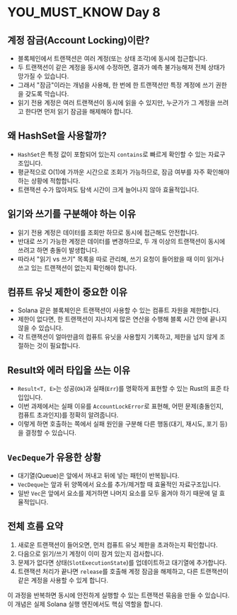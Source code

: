 # YOU_MUST_KNOW Day 8

## 계정 잠금(Account Locking)이란?
- 블록체인에서 트랜잭션은 여러 계정(또는 상태 조각)에 동시에 접근합니다.
- 두 트랜잭션이 같은 계정을 동시에 수정하면, 결과가 예측 불가능해져 전체 상태가 망가질 수 있습니다.
- 그래서 "잠금"이라는 개념을 사용해, 한 번에 한 트랜잭션만 특정 계정에 쓰기 권한을 갖도록 막습니다.
- 읽기 전용 계정은 여러 트랜잭션이 동시에 읽을 수 있지만, 누군가가 그 계정을 쓰려고 한다면 먼저 읽기 잠금을 해제해야 합니다.

## 왜 HashSet을 사용할까?
- `HashSet`은 특정 값이 포함되어 있는지 `contains`로 빠르게 확인할 수 있는 자료구조입니다.
- 평균적으로 O(1)에 가까운 시간으로 조회가 가능하므로, 잠금 여부를 자주 확인해야 하는 상황에 적합합니다.
- 트랜잭션 수가 많아져도 탐색 시간이 크게 늘어나지 않아 효율적입니다.

## 읽기와 쓰기를 구분해야 하는 이유
- 읽기 전용 계정은 데이터를 조회만 하므로 동시에 접근해도 안전합니다.
- 반대로 쓰기 가능한 계정은 데이터를 변경하므로, 두 개 이상의 트랜잭션이 동시에 쓰려고 하면 충돌이 발생합니다.
- 따라서 "읽기 vs 쓰기" 목록을 따로 관리해, 쓰기 요청이 들어왔을 때 이미 읽거나 쓰고 있는 트랜잭션이 없는지 확인해야 합니다.

## 컴퓨트 유닛 제한이 중요한 이유
- Solana 같은 블록체인은 트랜잭션이 사용할 수 있는 컴퓨트 자원을 제한합니다.
- 제한이 없다면, 한 트랜잭션이 지나치게 많은 연산을 수행해 블록 시간 안에 끝나지 않을 수 있습니다.
- 각 트랜잭션이 얼마만큼의 컴퓨트 유닛을 사용할지 기록하고, 제한을 넘지 않게 조절하는 것이 필요합니다.

## Result와 에러 타입을 쓰는 이유
- `Result<T, E>`는 성공(`Ok`)과 실패(`Err`)를 명확하게 표현할 수 있는 Rust의 표준 타입입니다.
- 이번 과제에서는 실패 이유를 `AccountLockError`로 표현해, 어떤 문제(충돌인지, 컴퓨트 초과인지)를 정확히 알려줍니다.
- 이렇게 하면 호출하는 쪽에서 실패 원인을 구분해 다른 행동(대기, 재시도, 포기 등)을 결정할 수 있습니다.

## `VecDeque`가 유용한 상황
- 대기열(Queue)은 앞에서 꺼내고 뒤에 넣는 패턴이 반복됩니다.
- `VecDeque`는 앞과 뒤 양쪽에서 요소를 추가/제거할 때 효율적인 자료구조입니다.
- 일반 `Vec`은 앞에서 요소를 제거하면 나머지 요소를 모두 옮겨야 하기 때문에 덜 효율적입니다.

## 전체 흐름 요약
1. 새로운 트랜잭션이 들어오면, 먼저 컴퓨트 유닛 제한을 초과하는지 확인합니다.
2. 다음으로 읽기/쓰기 계정이 이미 잠겨 있는지 검사합니다.
3. 문제가 없다면 상태(`SlotExecutionState`)를 업데이트하고 대기열에 추가합니다.
4. 트랜잭션 처리가 끝나면 `release`를 호출해 계정 잠금을 해제하고, 다른 트랜잭션이 같은 계정을 사용할 수 있게 합니다.

이 과정을 반복하면 동시에 안전하게 실행할 수 있는 트랜잭션 묶음을 만들 수 있습니다. 이 개념은 실제 Solana 실행 엔진에서도 핵심 역할을 합니다.